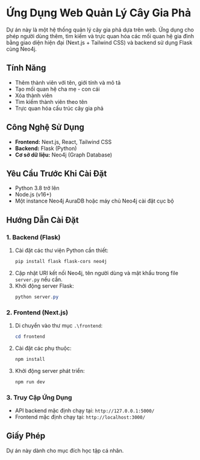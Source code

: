 # Ứng Dụng Web Quản Lý Cây Gia Phả

Dự án này là một hệ thống quản lý cây gia phả dựa trên web. Ứng dụng cho phép người dùng thêm, tìm kiếm và trực quan hóa các mối quan hệ gia đình bằng giao diện hiện đại (Next.js + Tailwind CSS) và backend sử dụng Flask cùng Neo4j.

## Tính Năng
- Thêm thành viên với tên, giới tính và mô tả
- Tạo mối quan hệ cha mẹ - con cái
- Xóa thành viên
- Tìm kiếm thành viên theo tên
- Trực quan hóa cấu trúc cây gia phả

## Công Nghệ Sử Dụng
- **Frontend:** Next.js, React, Tailwind CSS
- **Backend:** Flask (Python)
- **Cơ sở dữ liệu:** Neo4j (Graph Database)

## Yêu Cầu Trước Khi Cài Đặt
- Python 3.8 trở lên
- Node.js (v16+)
- Một instance Neo4j AuraDB hoặc máy chủ Neo4j cài đặt cục bộ

## Hướng Dẫn Cài Đặt

### 1. Backend (Flask)
1. Cài đặt các thư viện Python cần thiết:
   ```powershell
   pip install flask flask-cors neo4j
   ```
2. Cập nhật URI kết nối Neo4j, tên người dùng và mật khẩu trong file `server.py` nếu cần.
3. Khởi động server Flask:
   ```powershell
   python server.py
   ```

### 2. Frontend (Next.js)
1. Di chuyển vào thư mục `.\frontend`:
   ```powershell
   cd frontend
   ```
2. Cài đặt các phụ thuộc:
   ```powershell
   npm install
   ```
3. Khởi động server phát triển:
   ```powershell
   npm run dev
   ```

### 3. Truy Cập Ứng Dụng
- API backend mặc định chạy tại: `http://127.0.0.1:5000/`
- Frontend mặc định chạy tại: `http://localhost:3000/`

## Giấy Phép
Dự án này dành cho mục đích học tập cá nhân.
